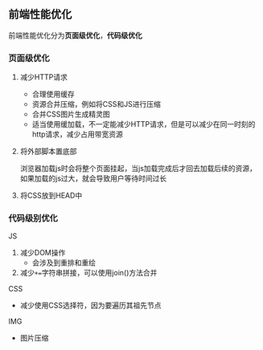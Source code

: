 ## 前端性能优化

前端性能优化分为**页面级优化**，**代码级优化**

### 页面级优化

1. 减少HTTP请求

   - 合理使用缓存
   - 资源合并压缩，例如将CSS和JS进行压缩
   - 合并CSS图片生成精灵图
   - 适当使用缓加载，不一定能减少HTTP请求，但是可以减少在同一时刻的http请求，减少占用带宽资源

2. 将外部脚本置底部

   浏览器加载js时会将整个页面挂起，当js加载完成后才回去加载后续的资源，如果加载的js过大，就会导致用户等待时间过长

3. 将CSS放到HEAD中

### 代码级别优化

JS

1. 减少DOM操作
   - 会涉及到重排和重绘
2. 减少`+=`字符串拼接，可以使用join()方法合并

CSS

- 减少使用CSS选择符，因为要遍历其祖先节点

IMG

- 图片压缩